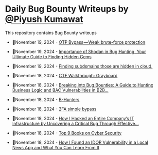 # Daily Bug Bounty Writeups by [@Piyush Kumawat](https://twitter.com/piyush_supiy) 
This repository contains Bug Bounty writeups

<!-- BLOG-POST-LIST:START -->
 - 💯November 19, 2024 - [OTP Bypass — Weak brute-force protection](https://medium.com/@Jitheshjithu/otp-bypass-weak-brute-force-protection-42c3f6b7899d?source=rss------bug_bounty-5) 

 - 💯November 19, 2024 - [Importance of Shodan in Bug Hunting: Your Ultimate Guide to Finding Hidden Gems](https://osintteam.blog/importance-of-shodan-in-bug-hunting-your-ultimate-guide-to-finding-hidden-gems-45cf87201d11?source=rss------bug_bounty-5) 

 - 💯November 19, 2024 - [Finding subdomains those are hidden in cloud.](https://osintteam.blog/finding-subdomains-those-are-hidden-in-cloud-f0c13d3d80ea?source=rss------bug_bounty-5) 

 - 💯November 18, 2024 - [CTF Walkthrough: Grayboard](https://medium.com/@nehalrajesh10/ctf-walkthrough-grayboard-c5955fff6410?source=rss------bug_bounty-5) 

 - 💯November 18, 2024 - [Breaking into Bug Bounties: A Guide to Hunting Business Logic and BAC Vulnerabilities in B2B…](https://thexssrat.medium.com/breaking-into-bug-bounties-a-guide-to-hunting-business-logic-and-bac-vulnerabilities-in-b2b-58a8f4a89711?source=rss------bug_bounty-5) 

 - 💯November 18, 2024 - [B-Hunters](https://medium.com/@ebraamemil/b-hunters-a5b53aa9df42?source=rss------bug_bounty-5) 

 - 💯November 18, 2024 - [2FA simple bypass](https://medium.com/@Laxious8848/2fa-simple-bypass-1eb82080b914?source=rss------bug_bounty-5) 

 - 💯November 18, 2024 - [How I Hacked an Entire Company’s IT Infrastructure by Uncovering a Critical Bug Through Effective…](https://medium.com/@0xbedo/how-i-hacked-an-entire-companys-it-infrastructure-by-uncovering-a-critical-bug-through-effective-8322d4d763a8?source=rss------bug_bounty-5) 

 - 💯November 18, 2024 - [Top 9 Books on Cyber Security](https://medium.com/@bicitrobiswas/top-9-books-on-cyber-security-e3984ec1e48b?source=rss------bug_bounty-5) 

 - 💯November 18, 2024 - [How I Found an IDOR Vulnerability in a Local News App and What You Can Learn From It](https://medium.com/@sulmanfarooq531/how-i-found-an-idor-vulnerability-in-a-local-news-app-and-what-you-can-learn-from-it-0b02a2ab91d5?source=rss------bug_bounty-5) 
<!-- BLOG-POST-LIST:END -->
